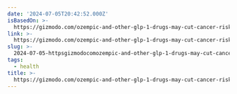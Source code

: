 ```yaml
---
date: '2024-07-05T20:42:52.000Z'
isBasedOn: >-
  https://gizmodo.com/ozempic-and-other-glp-1-drugs-may-cut-cancer-risk-2000376895
link: >-
  https://gizmodo.com/ozempic-and-other-glp-1-drugs-may-cut-cancer-risk-2000376895
slug: >-
  2024-07-05-httpsgizmodocomozempic-and-other-glp-1-drugs-may-cut-cancer-risk-2000376895
tags:
  - health
title: >-
  https://gizmodo.com/ozempic-and-other-glp-1-drugs-may-cut-cancer-risk-2000376895
---
```

 
